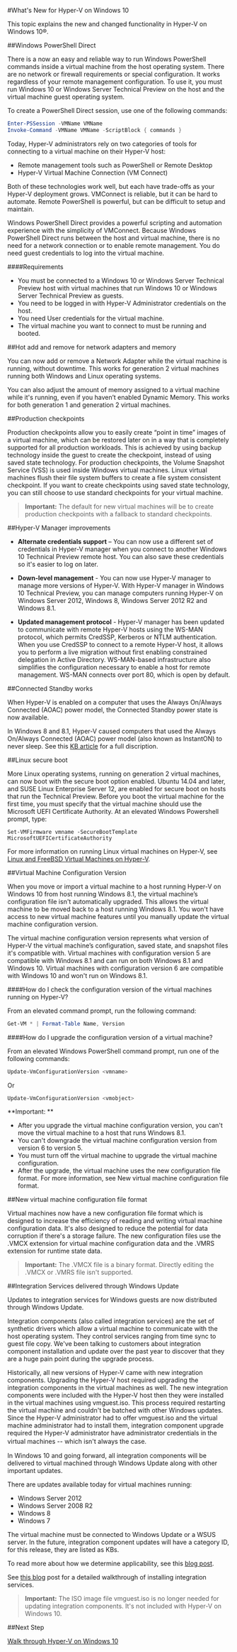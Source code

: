 #What's New for Hyper-V on Windows 10

This topic explains the new and changed functionality in Hyper-V on Windows 10®.

##Windows PowerShell Direct

There is a now an easy and reliable way to run Windows PowerShell commands inside a virtual machine from the host operating system.
There are no network or firewall requirements or special configuration.
It works regardless of your remote management configuration.
To use it, you must run Windows 10 or Windows Server Technical Preview on the host and the virtual machine guest operating system.

To create a PowerShell Direct session, use one of the following commands:

``` PowerShell
Enter-PSSession -VMName VMName
Invoke-Command -VMName VMName -ScriptBlock { commands }
```

Today, Hyper-V administrators rely on two categories of tools for connecting to a virtual machine on their Hyper-V host:
- Remote management tools such as PowerShell or Remote Desktop
- Hyper-V Virtual Machine Connection (VM Connect)

Both of these technologies work well, but each have trade-offs as your Hyper-V deployment grows.
VMConnect is reliable, but it can be hard to automate.
Remote PowerShell is powerful, but can be difficult to setup and maintain.

Windows PowerShell Direct provides a powerful scripting and automation experience with the simplicity of VMConnect.
Because Windows PowerShell Direct runs between the host and virtual machine, there is no need for a network connection or to enable remote management.
You do need guest credentials to log into the virtual machine.

####Requirements

- You must be connected to a Windows 10 or Windows Server Technical Preview host with virtual machines that run Windows 10 or Windows Server Technical Preview as guests.
- You need to be logged in with Hyper-V Administrator credentials on the host.
- You need User credentials for the virtual machine.
- The virtual machine you want to connect to must be running and booted.


##Hot add and remove for network adapters and memory

You can now add or remove a Network Adapter while the virtual machine is running, without downtime.
This works for generation 2 virtual machines running both Windows and Linux operating systems.

You can also adjust the amount of memory assigned to a virtual machine while it's running, even if you haven’t enabled Dynamic Memory.
This works for both generation 1 and generation 2 virtual machines.

##Production checkpoints

Production checkpoints allow you to easily create “point in time” images of a virtual machine, which can be restored later on in a way that is completely supported for all production workloads.
This is achieved by using backup technology inside the guest to create the checkpoint, instead of using saved state technology.
For production checkpoints, the Volume Snapshot Service (VSS) is used inside Windows virtual machines.
Linux virtual machines flush their file system buffers to create a file system consistent checkpoint.
If you want to create checkpoints using saved state technology, you can still choose to use standard checkpoints for your virtual machine.


> **Important:** The default for new virtual machines will be to create production checkpoints with a fallback to standard checkpoints.


##Hyper-V Manager improvements

- **Alternate credentials support** – You can now use a different set of credentials in Hyper-V manager when you connect to another Windows 10 Technical Preview remote host.
    You can also save these credentials so it's easier to log on later.
    
- **Down-level management** - You can now use Hyper-V manager to manage more versions of Hyper-V.
    With Hyper-V manager in Windows 10 Technical Preview, you can manage computers running Hyper-V on Windows Server 2012, Windows 8, Windows Server 2012 R2 and Windows 8.1.
    
- **Updated management protocol** - Hyper-V manager has been updated to communicate with remote Hyper-V hosts using the WS-MAN protocol, which permits CredSSP, Kerberos or NTLM authentication.
    When you use CredSSP to connect to a remote Hyper-V host, it allows you to perform a live migration without first enabling constrained delegation in Active Directory.
    WS-MAN-based infrastructure also simplifies the configuration necessary to enable a host for remote management.
    WS-MAN connects over port 80, which is open by default.


##Connected Standby works

When Hyper-V is enabled on a computer that uses the Always On/Always Connected (AOAC) power model, the Connected Standby power state is now available.

In Windows 8 and 8.1, Hyper-V caused computers that used the Always On/Always Connected (AOAC) power model (also known as InstantON) to never sleep.
See this [KB article](
https://support.microsoft.com/en-us/kb/2973536) for a full discription.


##Linux secure boot

More Linux operating systems, running on generation 2 virtual machines, can now boot with the secure boot option enabled.
Ubuntu 14.04 and later, and SUSE Linux Enterprise Server 12, are enabled for secure boot on hosts that run the Technical Preview.
Before you boot the virtual machine for the first time, you must specify that the virtual machine should use the Microsoft UEFI Certificate Authority.
At an elevated Windows Powershell prompt, type:

    Set-VMFirmware vmname -SecureBootTemplate MicrosoftUEFICertificateAuthority

For more information on running Linux virtual machines on Hyper-V, see [Linux and FreeBSD Virtual Machines on Hyper-V](http://technet.microsoft.com/library/dn531030.aspx).


##Virtual Machine Configuration Version

When you move or import a virtual machine to a host running Hyper-V on Windows 10 from host running Windows 8.1, the virtual machine’s configuration file isn't automatically upgraded.
This allows the virtual machine to be moved back to a host running Windows 8.1.
You won't have access to new virtual machine features until you manually update the virtual machine configuration version.

The virtual machine configuration version represents what version of Hyper-V the virtual machine’s configuration, saved state, and snapshot files it's compatible with.
Virtual machines with configuration version 5 are compatible with Windows 8.1 and can run on both Windows 8.1 and Windows 10.
Virtual machines with configuration version 6 are compatible with Windows 10 and won't run on Windows 8.1.

####How do I check the configuration version of the virtual machines running on Hyper-V?

From an elevated command prompt, run the following command:

``` PowerShell
Get-VM * | Format-Table Name, Version
```

####How do I upgrade the configuration version of a virtual machine?

From an elevated Windows PowerShell command prompt, run one of the following commands:

``` PowerShell
Update-VmConfigurationVersion <vmname>
```

Or

``` PowerShell
Update-VmConfigurationVersion <vmobject>
```


**Important: **
- After you upgrade the virtual machine configuration version, you can't move the virtual machine to a host that runs Windows 8.1.
- You can't downgrade the virtual machine configuration version from version 6 to version 5.
- You must turn off the virtual machine to upgrade the virtual machine configuration.
- After the upgrade, the virtual machine uses the new configuration file format.
    For more information, see New virtual machine configuration file format.


##New virtual machine configuration file format

Virtual machines now have a new configuration file format which is designed to increase the efficiency of reading and writing virtual machine configuration data.
It's also designed to reduce the potential for data corruption if there's a storage failure.
The new configuration files use the .VMCX extension for virtual machine configuration data and the .VMRS extension for runtime state data.


> **Important:** The .VMCX file is a binary format.
> Directly editing the .VMCX or .VMRS file isn't supported.



##Integration Services delivered through Windows Update

Updates to integration services for Windows guests are now distributed through Windows Update.

Integration components (also called integration services) are the set of synthetic drivers which allow a virtual machine to communicate with the host operating system.
They control services ranging from time sync to guest file copy.
We've been talking to customers about integration component installation and update over the past year to discover that they are a huge pain point during the upgrade process.


Historically, all new versions of Hyper-V came with new integration components.
Upgrading the Hyper-V host required upgrading the integration components in the virtual machines as well.
The new integration components were included with the Hyper-V host then they were installed in the virtual machines using vmguest.iso.
This process required restarting the virtual machine and couldn't be batched with other Windows updates.
Since the Hyper-V administrator had to offer vmguest.iso and the virtual machine administrator had to install them, integration component upgrade required the Hyper-V administrator have administrator credentials in the virtual machines -- which isn't always the case.
　　


In Windows 10 and going forward, all integration components will be delivered to virtual machined through Windows Update along with other important updates.


There are updates available today for virtual machines running:
*  Windows Server 2012
*  Windows Server 2008 R2
*  Windows 8
*  Windows 7

The virtual machine must be connected to Windows Update or a WSUS server.
In the future, integration component updates will have a category ID, for this release, they are listed as KBs.

To read more about how we determine applicability, see this [blog post](http://blogs.technet.com/b/virtualization/archive/2014/11/24/integration-components-how-we-determine-windows-update-applicability.aspx).


See [this blog](http://blogs.msdn.com/b/virtual_pc_guy/archive/2014/11/12/updating-integration-components-over-windows-update.aspx) post for a detailed walkthrough of installing integration services.


> **Important:** The ISO image file vmguest.iso is no longer needed for updating integration components.
> It's not included with Hyper-V on Windows 10.




##Next Step

[Walk through Hyper-V on Windows 10](..\quick_start\walkthrough.md)



